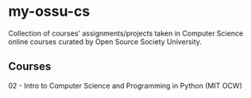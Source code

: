 # my-ossu-cs
Collection of courses' assignments/projects taken in Computer Science online courses curated by Open Source Society University.

## Courses
02 - Intro to Computer Science and Programming in Python (MIT OCW)
